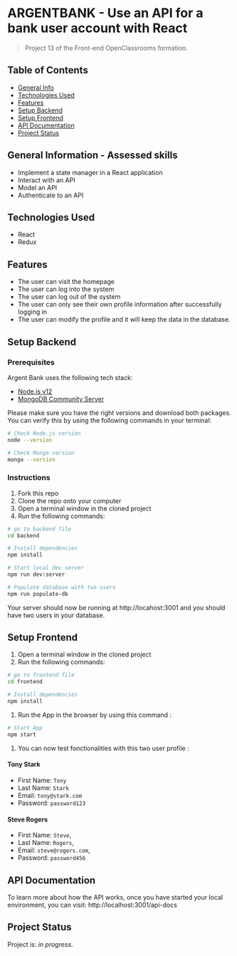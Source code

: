 # ARGENTBANK - Use an API for a bank user account with React 

> Project 13 of the Front-end OpenClassrooms formation.

## Table of Contents
* [General Info](#general-information)
* [Technologies Used](#technologies-used)
* [Features](#features)
* [Setup Backend](#setup-backend)
* [Setup Frontend](#setup-frontend)
* [API Documentation](#api-documentation)
* [Project Status](#project-status)


## General Information - Assessed skills
- Implement a state manager in a React application
- Interact with an API
- Model an API
- Authenticate to an API 


## Technologies Used
- React
- Redux


## Features
- The user can visit the homepage
- The user can log into the system
- The user can log out of the system
- The user can only see their own profile information after successfully logging in
- The user can modify the profile and it will keep the data in the database.

## Setup Backend

### Prerequisites

Argent Bank uses the following tech stack:

- [Node.js v12](https://nodejs.org/en/)
- [MongoDB Community Server](https://www.mongodb.com/try/download/community)

Please make sure you have the right versions and download both packages. You can verify this by using the following commands in your terminal:

```bash
# Check Node.js version
node --version

# Check Mongo version
mongo --version
```

### Instructions

1. Fork this repo
1. Clone the repo onto your computer
1. Open a terminal window in the cloned project
1. Run the following commands:

```bash
# go to backend file
cd backend

# Install dependencies
npm install

# Start local dev server
npm run dev:server

# Populate database with two users
npm run populate-db
```

Your server should now be running at http://locahost:3001 and you should have two users in your database.


## Setup Frontend

1. Open a terminal window in the cloned project
1. Run the following commands:

```bash
# go to frontend file
cd frontend

# Install dependencies
npm install
```

1. Run the App in the browser by using this command :

```bash
# Start App
npm start
```
1. You can now test fonctionalities with this two user profile :

#### Tony Stark

- First Name: `Tony`
- Last Name: `Stark`
- Email: `tony@stark.com`
- Password: `password123`

#### Steve Rogers

- First Name: `Steve`,
- Last Name: `Rogers`,
- Email: `steve@rogers.com`,
- Password: `password456`

## API Documentation

To learn more about how the API works, once you have started your local environment, you can visit: http://localhost:3001/api-docs

## Project Status
Project is: _in progress_.
